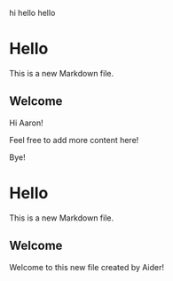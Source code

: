 hi
hello
hello
# Hello

This is a new Markdown file.

## Welcome

Hi Aaron!

Feel free to add more content here!

Bye!
# Hello

This is a new Markdown file.

## Welcome

Welcome to this new file created by Aider!

